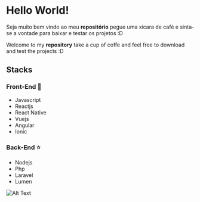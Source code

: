# Hello World! 

Seja muito bem vindo ao meu  **repositório** pegue uma xícara de café e sinta-se a vontade para baixar e testar os projetos :D

Welcome to my **repository** take a cup of coffe and feel free to download and test the projects :D

## Stacks
### Front-End :star2:
* Javascript
* Reactjs
* React Native
* Vuejs
* Angular
* Ionic

### Back-End :star:
* Nodejs
* Php
* Laravel
* Lumen


![Alt Text](https://media.giphy.com/media/vFKqnCdLPNOKc/giphy.gif)

